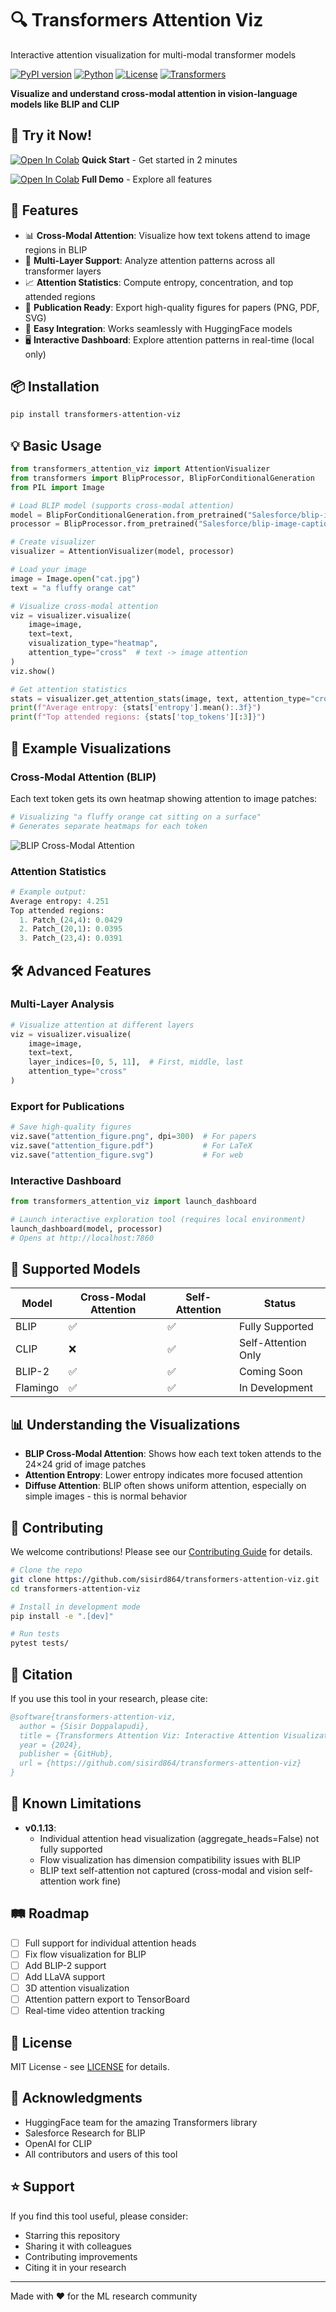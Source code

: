 # 🔍 Transformers Attention Viz

Interactive attention visualization for multi-modal transformer models

[![PyPI version](https://badge.fury.io/py/transformers-attention-viz.svg)](https://badge.fury.io/py/transformers-attention-viz)
[![Python](https://img.shields.io/badge/python-3.8+-blue.svg)](https://www.python.org/downloads/)
[![License](https://img.shields.io/badge/license-MIT-green.svg)](LICENSE)
[![Transformers](https://img.shields.io/badge/transformers-4.30+-orange.svg)](https://github.com/huggingface/transformers)

**Visualize and understand cross-modal attention in vision-language models like BLIP and CLIP**

## 🚀 Try it Now!

[![Open In Colab](https://colab.research.google.com/assets/colab-badge.svg)](https://colab.research.google.com/github/sisird864/transformers-attention-viz/blob/main/examples/demo_quickstart.ipynb) **Quick Start** - Get started in 2 minutes

[![Open In Colab](https://colab.research.google.com/assets/colab-badge.svg)](https://colab.research.google.com/github/sisird864/transformers-attention-viz/blob/main/examples/demo_comprehensive.ipynb) **Full Demo** - Explore all features

## 🎯 Features

- 📊 **Cross-Modal Attention**: Visualize how text tokens attend to image regions in BLIP
- 🔄 **Multi-Layer Support**: Analyze attention patterns across all transformer layers
- 📈 **Attention Statistics**: Compute entropy, concentration, and top attended regions
- 🎨 **Publication Ready**: Export high-quality figures for papers (PNG, PDF, SVG)
- 🚀 **Easy Integration**: Works seamlessly with HuggingFace models
- 🖥️ **Interactive Dashboard**: Explore attention patterns in real-time (local only)

## 📦 Installation

```bash
pip install transformers-attention-viz
```

## 💡 Basic Usage

```python
from transformers_attention_viz import AttentionVisualizer
from transformers import BlipProcessor, BlipForConditionalGeneration
from PIL import Image

# Load BLIP model (supports cross-modal attention)
model = BlipForConditionalGeneration.from_pretrained("Salesforce/blip-image-captioning-base")
processor = BlipProcessor.from_pretrained("Salesforce/blip-image-captioning-base")

# Create visualizer
visualizer = AttentionVisualizer(model, processor)

# Load your image
image = Image.open("cat.jpg")
text = "a fluffy orange cat"

# Visualize cross-modal attention
viz = visualizer.visualize(
    image=image,
    text=text,
    visualization_type="heatmap",
    attention_type="cross"  # text -> image attention
)
viz.show()

# Get attention statistics
stats = visualizer.get_attention_stats(image, text, attention_type="cross")
print(f"Average entropy: {stats['entropy'].mean():.3f}")
print(f"Top attended regions: {stats['top_tokens'][:3]}")
```

## 📸 Example Visualizations

### Cross-Modal Attention (BLIP)
Each text token gets its own heatmap showing attention to image patches:

```python
# Visualizing "a fluffy orange cat sitting on a surface"
# Generates separate heatmaps for each token
```
![BLIP Cross-Modal Attention](images/blip_cross_attention_example.png)

### Attention Statistics
```python
# Example output:
Average entropy: 4.251
Top attended regions: 
  1. Patch_(24,4): 0.0429
  2. Patch_(20,1): 0.0395
  3. Patch_(23,4): 0.0391
```

## 🛠️ Advanced Features

### Multi-Layer Analysis
```python
# Visualize attention at different layers
viz = visualizer.visualize(
    image=image,
    text=text,
    layer_indices=[0, 5, 11],  # First, middle, last
    attention_type="cross"
)
```

### Export for Publications
```python
# Save high-quality figures
viz.save("attention_figure.png", dpi=300)  # For papers
viz.save("attention_figure.pdf")           # For LaTeX
viz.save("attention_figure.svg")           # For web
```

### Interactive Dashboard
```python
from transformers_attention_viz import launch_dashboard

# Launch interactive exploration tool (requires local environment)
launch_dashboard(model, processor)
# Opens at http://localhost:7860
```

## 🤖 Supported Models

| Model | Cross-Modal Attention | Self-Attention | Status |
|-------|---------------------|----------------|---------|
| BLIP | ✅ | ✅ | Fully Supported |
| CLIP | ❌ | ✅ | Self-Attention Only |
| BLIP-2 | ✅ | ✅ | Coming Soon |
| Flamingo | ✅ | ✅ | In Development |

## 📊 Understanding the Visualizations

- **BLIP Cross-Modal Attention**: Shows how each text token attends to the 24×24 grid of image patches
- **Attention Entropy**: Lower entropy indicates more focused attention
- **Diffuse Attention**: BLIP often shows uniform attention, especially on simple images - this is normal behavior

## 🤝 Contributing

We welcome contributions! Please see our [Contributing Guide](CONTRIBUTING.md) for details.

```bash
# Clone the repo
git clone https://github.com/sisird864/transformers-attention-viz.git
cd transformers-attention-viz

# Install in development mode
pip install -e ".[dev]"

# Run tests
pytest tests/
```

## 📖 Citation

If you use this tool in your research, please cite:

```bibtex
@software{transformers-attention-viz,
  author = {Sisir Doppalapudi},
  title = {Transformers Attention Viz: Interactive Attention Visualization for Multi-Modal Transformers},
  year = {2024},
  publisher = {GitHub},
  url = {https://github.com/sisird864/transformers-attention-viz}
}
```

## 🚧 Known Limitations

- **v0.1.13**:
  - Individual attention head visualization (aggregate_heads=False) not fully supported
  - Flow visualization has dimension compatibility issues with BLIP
  - BLIP text self-attention not captured (cross-modal and vision self-attention work fine)

## 🛤️ Roadmap

- [ ] Full support for individual attention heads
- [ ] Fix flow visualization for BLIP
- [ ] Add BLIP-2 support
- [ ] Add LLaVA support
- [ ] 3D attention visualization
- [ ] Attention pattern export to TensorBoard
- [ ] Real-time video attention tracking

## 📄 License

MIT License - see [LICENSE](LICENSE) for details.

## 🙏 Acknowledgments

- HuggingFace team for the amazing Transformers library
- Salesforce Research for BLIP
- OpenAI for CLIP
- All contributors and users of this tool

## ⭐ Support

If you find this tool useful, please consider:
- Starring this repository
- Sharing it with colleagues
- Contributing improvements
- Citing it in your research

---

Made with ❤️ for the ML research community